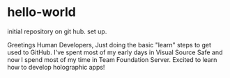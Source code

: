 # hello-world
initial repository on git hub. set up.

Greetings Human Developers,
Just doing the basic "learn" steps to get used to GitHub. I've spent most of my early days in Visual Source Safe and now I spend most of my time in Team Foundation Server. 
Excited to learn how to develop holographic apps!
